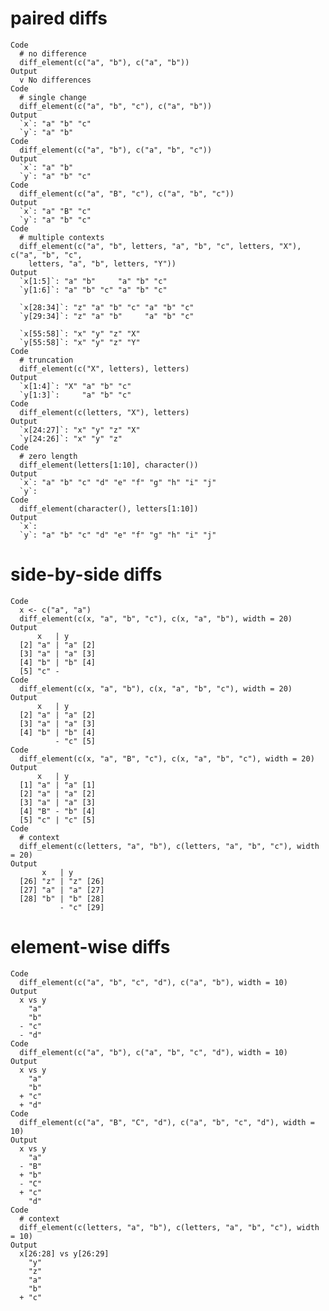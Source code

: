 # paired diffs

    Code
      # no difference
      diff_element(c("a", "b"), c("a", "b"))
    Output
      v No differences
    Code
      # single change
      diff_element(c("a", "b", "c"), c("a", "b"))
    Output
      `x`: "a" "b" "c"
      `y`: "a" "b"    
    Code
      diff_element(c("a", "b"), c("a", "b", "c"))
    Output
      `x`: "a" "b"    
      `y`: "a" "b" "c"
    Code
      diff_element(c("a", "B", "c"), c("a", "b", "c"))
    Output
      `x`: "a" "B" "c"
      `y`: "a" "b" "c"
    Code
      # multiple contexts
      diff_element(c("a", "b", letters, "a", "b", "c", letters, "X"), c("a", "b", "c",
        letters, "a", "b", letters, "Y"))
    Output
      `x[1:5]`: "a" "b"     "a" "b" "c"
      `y[1:6]`: "a" "b" "c" "a" "b" "c"
      
      `x[28:34]`: "z" "a" "b" "c" "a" "b" "c"
      `y[29:34]`: "z" "a" "b"     "a" "b" "c"
      
      `x[55:58]`: "x" "y" "z" "X"
      `y[55:58]`: "x" "y" "z" "Y"
    Code
      # truncation
      diff_element(c("X", letters), letters)
    Output
      `x[1:4]`: "X" "a" "b" "c"
      `y[1:3]`:     "a" "b" "c"
    Code
      diff_element(c(letters, "X"), letters)
    Output
      `x[24:27]`: "x" "y" "z" "X"
      `y[24:26]`: "x" "y" "z"    
    Code
      # zero length
      diff_element(letters[1:10], character())
    Output
      `x`: "a" "b" "c" "d" "e" "f" "g" "h" "i" "j"
      `y`:                                        
    Code
      diff_element(character(), letters[1:10])
    Output
      `x`:                                        
      `y`: "a" "b" "c" "d" "e" "f" "g" "h" "i" "j"

# side-by-side diffs

    Code
      x <- c("a", "a")
      diff_element(c(x, "a", "b", "c"), c(x, "a", "b"), width = 20)
    Output
          x   | y      
      [2] "a" | "a" [2]
      [3] "a" | "a" [3]
      [4] "b" | "b" [4]
      [5] "c" -        
    Code
      diff_element(c(x, "a", "b"), c(x, "a", "b", "c"), width = 20)
    Output
          x   | y      
      [2] "a" | "a" [2]
      [3] "a" | "a" [3]
      [4] "b" | "b" [4]
              - "c" [5]
    Code
      diff_element(c(x, "a", "B", "c"), c(x, "a", "b", "c"), width = 20)
    Output
          x   | y      
      [1] "a" | "a" [1]
      [2] "a" | "a" [2]
      [3] "a" | "a" [3]
      [4] "B" - "b" [4]
      [5] "c" | "c" [5]
    Code
      # context
      diff_element(c(letters, "a", "b"), c(letters, "a", "b", "c"), width = 20)
    Output
           x   | y       
      [26] "z" | "z" [26]
      [27] "a" | "a" [27]
      [28] "b" | "b" [28]
               - "c" [29]

# element-wise diffs

    Code
      diff_element(c("a", "b", "c", "d"), c("a", "b"), width = 10)
    Output
      x vs y
        "a"
        "b"
      - "c"
      - "d"
    Code
      diff_element(c("a", "b"), c("a", "b", "c", "d"), width = 10)
    Output
      x vs y
        "a"
        "b"
      + "c"
      + "d"
    Code
      diff_element(c("a", "B", "C", "d"), c("a", "b", "c", "d"), width = 10)
    Output
      x vs y
        "a"
      - "B"
      + "b"
      - "C"
      + "c"
        "d"
    Code
      # context
      diff_element(c(letters, "a", "b"), c(letters, "a", "b", "c"), width = 10)
    Output
      x[26:28] vs y[26:29]
        "y"
        "z"
        "a"
        "b"
      + "c"


